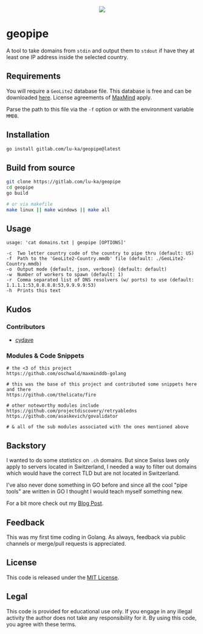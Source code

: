 <div align="center">
    <img src="https://gitlab.com/lu-ka/geopipe/-/raw/main/geopipe.png">
</div>

# geopipe

A tool to take domains from `stdin` and output them to `stdout` if have they at least one IP address inside the selected country.

## Requirements
You will require a `GeoLite2` database file. This database is free and can be downloaded [here](https://dev.maxmind.com/geoip/geolite2-free-geolocation-data). License agreements of [MaxMind](https://maxmind.com) apply.

Parse the path to this file via the `-f` option or with the environment variable `MMDB`.

## Installation
```bash
go install gitlab.com/lu-ka/geopipe@latest
```

## Build from source
```bash
git clone https://gitlab.com/lu-ka/geopipe
cd geopipe
go build

# or via makefile
make linux || make windows || make all
```

## Usage
```
usage: 'cat domains.txt | geopipe [OPTIONS]'

-c	Two letter country code of the country to pipe thru (default: US)
-f	Path to the 'GeoLite2-Country.mmdb' file (default: ./GeoLite2-Country.mmdb)
-o	Output mode {default, json, verbose} (default: default)
-w	Number of workers to spawn (default: 1)
-r	Comma separated list of DNS resolvers (w/ ports) to use (default: 1.1.1.1:53,8.8.8.8:53,9.9.9.9:53)
-h	Prints this text
```

## Kudos
### Contributors
- [cydave](https://gitlab.com/cydave)

### Modules & Code Snippets
```
# the <3 of this project
https://github.com/oschwald/maxminddb-golang 

# this was the base of this project and contributed some snippets here and there
https://github.com/thelicato/fire

# other noteworthy modules include
https://github.com/projectdiscovery/retryabledns
https.//github.com/asaskevich/govalidator

# & all of the sub modules associated with the ones mentioned above
```

## Backstory
I wanted to do some _statistics_ on `.ch` domains. But since Swiss laws only apply to servers located in Switzerland, I needed a way to filter out domains which would have the correct TLD but are not located in Switzerland.

I've also never done something in GO before and since all the cool "pipe tools" are written in GO I thought I would teach myself something new.

For a bit more check out my [Blog Post](https://lukasec.ch/posts/geopipe.html).

## Feedback
This was my first time coding in Golang. As always, feedback via public channels or merge/pull requests is appreciated.

## License
This code is released under the [MIT License](https://gitlab.com/lu-ka/geopipe/blob/main/LICENSE).

## Legal
This code is provided for educational use only. If you engage in any illegal activity the author does not take any responsibility for it. By using this code, you agree with these terms.